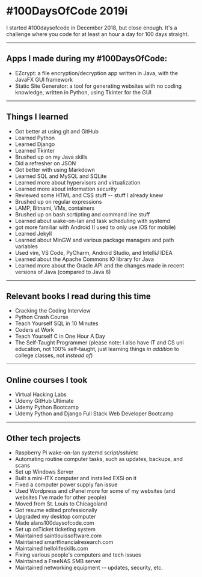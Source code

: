 # #100DaysOfCode 2019i

I started #100daysofcode in December 2018, but close enough. It's a challenge where you code for at least an hour a day for 100 days straight.

---

## Apps I made during my #100DaysOfCode:

- EZcrypt: a file encryption/decryption app written in Java, with the JavaFX GUI framework
- Static Site Generator: a tool for generating websites with no coding knowledge, written in Python, using Tkinter for the GUI

---

## Things I learned

- Got better at using git and GitHub
- Learned Python
- Learned Django
- Learned Tkinter
- Brushed up on my Java skills
- Did a refresher on JSON
- Got better with using Markdown
- Learned SQL and MySQL and SQLite
- Learned more about hypervisors and virtualization
- Learned more about information security
- Reviewed some HTML and CSS stuff -- stuff I already knew
- Brushed up on regular expressions
- LAMP, Bitnami, VMs, containers
- Brushed up on bash scrtipting and command line stuff
- Learned about wake-on-lan and task scheduling with systemd
- got more familiar with Android (I used to only use iOS for mobile)
- Learned Jekyll
- Learned about MinGW and various package managers and path variables
- Used vim, VS Code, PyCharm, Android Studio, and IntelliJ IDEA
- Learned about the Apache Commons IO library for Java
- Learned more about the Oracle API and the changes made in recent versions of Java (compared to Java 8)

---

## Relevant books I read during this time

- Cracking the Coding Interview
- Python Crash Course
- Teach Yourself SQL in 10 Minutes
- Coders at Work
- Teach Yourself C in One Hour A Day
- The Self-Taught Programmer (please note: I also have IT and CS uni education, not 100% self-taught, just learning things *in addition* to college classes, not *instead of*)

---

## Online courses I took

- Virtual Hacking Labs
- Udemy GitHub Ultimate
- Udemy Python Bootcamp
- Udemy Python and Django Full Stack Web Developer Bootcamp

---

## Other tech projects

- Raspberry Pi wake-on-lan systemd script/ssh/etc
- Automating routine computer tasks, such as updates, backups, and scans
- Set up Windows Server
- Built a mini-ITX computer and installed EXSi on it
- Fixed a computer power supply fan issue
- Used Wordpress and cPanel more for some of my websites (and websites I've made for other people)
- Moved from St. Louis to Chicagoland
- Got resume edited professionally
- Upgraded my desktop computer
- Made alans100daysofcode.com
- Set up osTicket ticketing system
- Maintained saintlouissoftware.com
- Maintained smartfinancialresearch.com
- Maintained hellolifeskills.com
- Fixing various people's computers and tech issues
- Maintained a FreeNAS SMB server
- Maintained networking equipment -- updates, security, etc.
